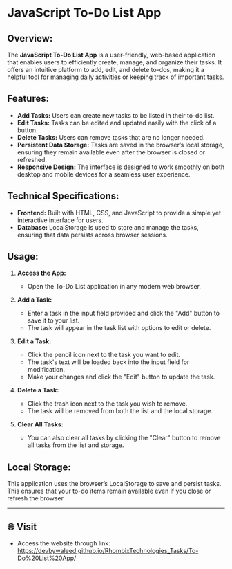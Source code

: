 # JavaScript To-Do List App

## Overview:

The **JavaScript To-Do List App** is a user-friendly, web-based application that enables users to efficiently create, manage, and organize their tasks. It offers an intuitive platform to add, edit, and delete to-dos, making it a helpful tool for managing daily activities or keeping track of important tasks.

## Features:

- **Add Tasks:** Users can create new tasks to be listed in their to-do list.
- **Edit Tasks:** Tasks can be edited and updated easily with the click of a button.
- **Delete Tasks:** Users can remove tasks that are no longer needed.
- **Persistent Data Storage:** Tasks are saved in the browser’s local storage, ensuring they remain available even after the browser is closed or refreshed.
- **Responsive Design:** The interface is designed to work smoothly on both desktop and mobile devices for a seamless user experience.

## Technical Specifications:

- **Frontend:** Built with HTML, CSS, and JavaScript to provide a simple yet interactive interface for users.
- **Database:** LocalStorage is used to store and manage the tasks, ensuring that data persists across browser sessions.

## Usage:

1. **Access the App:**
   - Open the To-Do List application in any modern web browser.

2. **Add a Task:**
   - Enter a task in the input field provided and click the "Add" button to save it to your list.
   - The task will appear in the task list with options to edit or delete.

3. **Edit a Task:**
   - Click the pencil icon next to the task you want to edit.
   - The task's text will be loaded back into the input field for modification.
   - Make your changes and click the "Edit" button to update the task.

4. **Delete a Task:**
   - Click the trash icon next to the task you wish to remove.
   - The task will be removed from both the list and the local storage.

5. **Clear All Tasks:**
   - You can also clear all tasks by clicking the "Clear" button to remove all tasks from the list and storage.

## Local Storage:

This application uses the browser’s LocalStorage to save and persist tasks. This ensures that your to-do items remain available even if you close or refresh the browser.

---

## 🌐 Visit

- Access the website through link:     
https://devbywaleed.github.io/RhombixTechnologies_Tasks/To-Do%20List%20App/
